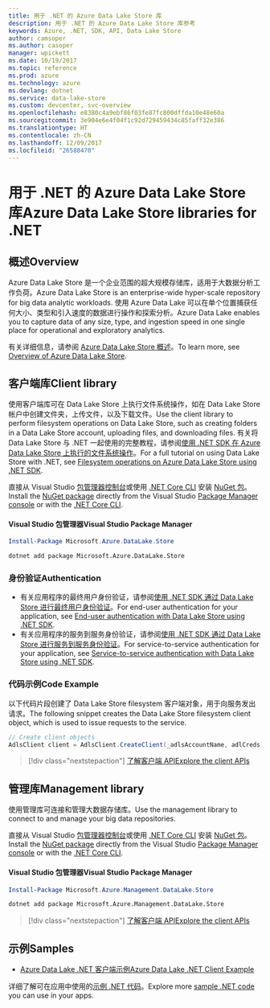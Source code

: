```yaml
---
title: 用于 .NET 的 Azure Data Lake Store 库
description: 用于 .NET 的 Azure Data Lake Store 库参考
keywords: Azure, .NET, SDK, API, Data Lake Store
author: camsoper
ms.author: casoper
manager: wpickett
ms.date: 10/19/2017
ms.topic: reference
ms.prod: azure
ms.technology: azure
ms.devlang: dotnet
ms.service: data-lake-store
ms.custom: devcenter, svc-overview
ms.openlocfilehash: e8380c4a9ebf86f03fe87fc800dffda10e48e60a
ms.sourcegitcommit: 3e904e6e4f04f1c92d729459434c85faff32e386
ms.translationtype: HT
ms.contentlocale: zh-CN
ms.lasthandoff: 12/09/2017
ms.locfileid: "26588470"
---
```

# <a name="azure-data-lake-store-libraries-for-net"></a><span data-ttu-id="d6ddc-104">用于 .NET 的 Azure Data Lake Store 库</span><span class="sxs-lookup"><span data-stu-id="d6ddc-104">Azure Data Lake Store libraries for .NET</span></span>

## <a name="overview"></a><span data-ttu-id="d6ddc-105">概述</span><span class="sxs-lookup"><span data-stu-id="d6ddc-105">Overview</span></span>

<span data-ttu-id="d6ddc-106">Azure Data Lake Store 是一个企业范围的超大规模存储库，适用于大数据分析工作负荷。</span><span class="sxs-lookup"><span data-stu-id="d6ddc-106">Azure Data Lake Store is an enterprise-wide hyper-scale repository for big data analytic workloads.</span></span> <span data-ttu-id="d6ddc-107">使用 Azure Data Lake 可以在单个位置捕获任何大小、类型和引入速度的数据进行操作和探索分析。</span><span class="sxs-lookup"><span data-stu-id="d6ddc-107">Azure Data Lake enables you to capture data of any size, type, and ingestion speed in one single place for operational and exploratory analytics.</span></span>

<span data-ttu-id="d6ddc-108">有关详细信息，请参阅 [Azure Data Lake Store 概述](/azure/data-lake-store/data-lake-store-overview)。</span><span class="sxs-lookup"><span data-stu-id="d6ddc-108">To learn more, see [Overview of Azure Data Lake Store](/azure/data-lake-store/data-lake-store-overview).</span></span>

## <a name="client-library"></a><span data-ttu-id="d6ddc-109">客户端库</span><span class="sxs-lookup"><span data-stu-id="d6ddc-109">Client library</span></span>

<span data-ttu-id="d6ddc-110">使用客户端库可在 Data Lake Store 上执行文件系统操作，如在 Data Lake Store 帐户中创建文件夹，上传文件，以及下载文件。</span><span class="sxs-lookup"><span data-stu-id="d6ddc-110">Use the client library to perform filesystem operations on Data Lake Store, such as creating folders in a Data Lake Store account, uploading files, and downloading files.</span></span>  <span data-ttu-id="d6ddc-111">有关将 Data Lake Store 与 .NET 一起使用的完整教程，请参阅[使用 .NET SDK 在 Azure Data Lake Store 上执行的文件系统操作](/azure/data-lake-store/data-lake-store-data-operations-net-sdk)。</span><span class="sxs-lookup"><span data-stu-id="d6ddc-111">For a full tutorial on using Data Lake Store with .NET, see [Filesystem operations on Azure Data Lake Store using .NET SDK](/azure/data-lake-store/data-lake-store-data-operations-net-sdk).</span></span>

<span data-ttu-id="d6ddc-112">直接从 Visual Studio [包管理器控制台][PackageManager]或使用 [.NET Core CLI][DotNetCLI] 安装 [NuGet 包](https://www.nuget.org/packages/Microsoft.Azure.Management.DataLake.Store)。</span><span class="sxs-lookup"><span data-stu-id="d6ddc-112">Install the [NuGet package](https://www.nuget.org/packages/Microsoft.Azure.Management.DataLake.Store) directly from the Visual Studio [Package Manager console][PackageManager] or with the [.NET Core CLI][DotNetCLI].</span></span>

#### <a name="visual-studio-package-manager"></a><span data-ttu-id="d6ddc-113">Visual Studio 包管理器</span><span class="sxs-lookup"><span data-stu-id="d6ddc-113">Visual Studio Package Manager</span></span>

```powershell
Install-Package Microsoft.Azure.DataLake.Store
```

```bash
dotnet add package Microsoft.Azure.DataLake.Store
```
### <a name="authentication"></a><span data-ttu-id="d6ddc-114">身份验证</span><span class="sxs-lookup"><span data-stu-id="d6ddc-114">Authentication</span></span>

* <span data-ttu-id="d6ddc-115">有关应用程序的最终用户身份验证，请参阅[使用 .NET SDK 通过 Data Lake Store 进行最终用户身份验证](/azure/data-lake-store/data-lake-store-end-user-authenticate-net-sdk)。</span><span class="sxs-lookup"><span data-stu-id="d6ddc-115">For end-user authentication for your application, see [End-user authentication with Data Lake Store using .NET SDK](/azure/data-lake-store/data-lake-store-end-user-authenticate-net-sdk).</span></span>
* <span data-ttu-id="d6ddc-116">有关应用程序的服务到服务身份验证，请参阅[使用 .NET SDK 通过 Data Lake Store 进行服务到服务身份验证](/azure/data-lake-store/data-lake-store-service-to-service-authenticate-net-sdk)。</span><span class="sxs-lookup"><span data-stu-id="d6ddc-116">For service-to-service authentication for your application, see [Service-to-service authentication with Data Lake Store using .NET SDK](/azure/data-lake-store/data-lake-store-service-to-service-authenticate-net-sdk).</span></span>

### <a name="code-example"></a><span data-ttu-id="d6ddc-117">代码示例</span><span class="sxs-lookup"><span data-stu-id="d6ddc-117">Code Example</span></span>

<span data-ttu-id="d6ddc-118">以下代码片段创建了 Data Lake Store filesystem 客户端对象，用于向服务发出请求。</span><span class="sxs-lookup"><span data-stu-id="d6ddc-118">The following snippet creates the Data Lake Store filesystem client object, which is used to issue requests to the service.</span></span>

```csharp
// Create client objects
AdlsClient client = AdlsClient.CreateClient(_adlsAccountName, adlCreds);
```

> [!div class="nextstepaction"]
> [<span data-ttu-id="d6ddc-119">了解客户端 API</span><span class="sxs-lookup"><span data-stu-id="d6ddc-119">Explore the client APIs</span></span>](/dotnet/api/overview/azure/datalakestore/client)


## <a name="management-library"></a><span data-ttu-id="d6ddc-120">管理库</span><span class="sxs-lookup"><span data-stu-id="d6ddc-120">Management library</span></span>

<span data-ttu-id="d6ddc-121">使用管理库可连接和管理大数据存储库。</span><span class="sxs-lookup"><span data-stu-id="d6ddc-121">Use the management library to connect to and manage your big data repositories.</span></span>

<span data-ttu-id="d6ddc-122">直接从 Visual Studio [包管理器控制台][PackageManager]或使用 [.NET Core CLI][DotNetCLI] 安装 [NuGet 包](https://www.nuget.org/packages/Microsoft.Azure.Management.DataLake.Store)。</span><span class="sxs-lookup"><span data-stu-id="d6ddc-122">Install the [NuGet package](https://www.nuget.org/packages/Microsoft.Azure.Management.DataLake.Store) directly from the Visual Studio [Package Manager console][PackageManager] or with the [.NET Core CLI][DotNetCLI].</span></span>

#### <a name="visual-studio-package-manager"></a><span data-ttu-id="d6ddc-123">Visual Studio 包管理器</span><span class="sxs-lookup"><span data-stu-id="d6ddc-123">Visual Studio Package Manager</span></span>

```powershell
Install-Package Microsoft.Azure.Management.DataLake.Store
```

```bash
dotnet add package Microsoft.Azure.Management.DataLake.Store
```

> [!div class="nextstepaction"]
> [<span data-ttu-id="d6ddc-124">了解客户端 API</span><span class="sxs-lookup"><span data-stu-id="d6ddc-124">Explore the client APIs</span></span>](/dotnet/api/overview/azure/datalakestore/management)


## <a name="samples"></a><span data-ttu-id="d6ddc-125">示例</span><span class="sxs-lookup"><span data-stu-id="d6ddc-125">Samples</span></span>

* [<span data-ttu-id="d6ddc-126">Azure Data Lake .NET 客户端示例</span><span class="sxs-lookup"><span data-stu-id="d6ddc-126">Azure Data Lake .NET Client Example</span></span>](https://azure.microsoft.com/en-us/resources/samples/data-lake-dotnet-client/)

<span data-ttu-id="d6ddc-127">详细了解可在应用中使用的[示例 .NET 代码](https://azure.microsoft.com/resources/samples/?platform=dotnet)。</span><span class="sxs-lookup"><span data-stu-id="d6ddc-127">Explore more [sample .NET code](https://azure.microsoft.com/resources/samples/?platform=dotnet) you can use in your apps.</span></span>

[PackageManager]: https://docs.microsoft.com/nuget/tools/package-manager-console
[DotNetCLI]: https://docs.microsoft.com/dotnet/core/tools/dotnet-add-package
